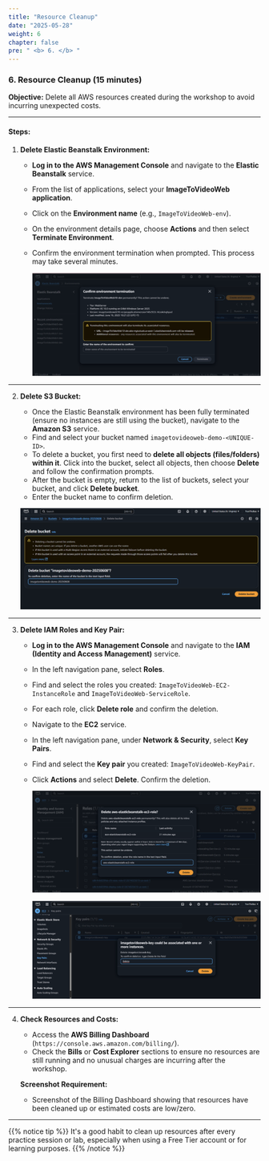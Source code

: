 ```yaml
---
title: "Resource Cleanup"
date: "2025-05-28"
weight: 6
chapter: false
pre: " <b> 6. </b> "
---
```


### 6. Resource Cleanup (15 minutes)

**Objective:** Delete all AWS resources created during the workshop to avoid incurring unexpected costs.

---

#### Steps:

1.  **Delete Elastic Beanstalk Environment:**
    * **Log in to the AWS Management Console** and navigate to the **Elastic Beanstalk** service.
    * From the list of applications, select your **ImageToVideoWeb application**.
    * Click on the **Environment name** (e.g., `ImageToVideoWeb-env`).
    * On the environment details page, choose **Actions** and then select **Terminate Environment**.
    * Confirm the environment termination when prompted. This process may take several minutes.

      ![Giao diện cây thư mục trong S3 Console](/images/2.prerequisite/anh22.png)

---

2.  **Delete S3 Bucket:**
    * Once the Elastic Beanstalk environment has been fully terminated (ensure no instances are still using the bucket), navigate to the **Amazon S3** service.
    * Find and select your bucket named `imagetovideoweb-demo-<UNIQUE-ID>`.
    * To delete a bucket, you first need to **delete all objects (files/folders) within it**. Click into the bucket, select all objects, then choose **Delete** and follow the confirmation prompts.
    * After the bucket is empty, return to the list of buckets, select your bucket, and click **Delete bucket**.
    * Enter the bucket name to confirm deletion.

     ![Giao diện cây thư mục trong S3 Console](/images/2.prerequisite/anh23.png)

---

3.  **Delete IAM Roles and Key Pair:**
    * **Log in to the AWS Management Console** and navigate to the **IAM (Identity and Access Management)** service.
    * In the left navigation pane, select **Roles**.
    * Find and select the roles you created: `ImageToVideoWeb-EC2-InstanceRole` and `ImageToVideoWeb-ServiceRole`.
    * For each role, click **Delete role** and confirm the deletion.
    * Navigate to the **EC2** service.
    * In the left navigation pane, under **Network & Security**, select **Key Pairs**.
    * Find and select the **Key pair** you created: `ImageToVideoWeb-KeyPair`.
    * Click **Actions** and select **Delete**. Confirm the deletion.

      ![Giao diện cây thư mục trong S3 Console](/images/2.prerequisite/anh24.png)

       ![Giao diện cây thư mục trong S3 Console](/images/2.prerequisite/anh25.png)      

---

4.  **Check Resources and Costs:**
    * Access the **AWS Billing Dashboard** (`https://console.aws.amazon.com/billing/`).
    * Check the **Bills** or **Cost Explorer** sections to ensure no resources are still running and no unusual charges are incurring after the workshop.

    **Screenshot Requirement:**
    * Screenshot of the Billing Dashboard showing that resources have been cleaned up or estimated costs are low/zero.

---

{{% notice tip %}}
It's a good habit to clean up resources after every practice session or lab, especially when using a Free Tier account or for learning purposes.
{{% /notice %}}